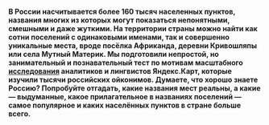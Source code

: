 **В России насчитывается более 160 тысяч населенных пунктов, названия многих из которых могут показаться непонятными, смешными и даже жуткими. На территории страны можно найти как сотни поселений с одинаковыми именами, так и совершенно уникальные места, вроде посёлка Африканда, деревни Кривошляпы или села Мутный Материк. Мы подготовили непростой, но занимательный и познавательный тест по мотивам масштабного [исследования](https://yandex.ru/company/researches/2021/oikonyms) аналитиков и лингвистов Яндекс.Карт, которые изучили тысячи российских ойконимов. Думаете, что хорошо знаете Россию? Попробуйте отгадать, какие названия мест реальны, а какие — выдуманные, какое прилагательное в названиях поселений — самое популярное и каких населённых пунктов в стране больше всего.**   

